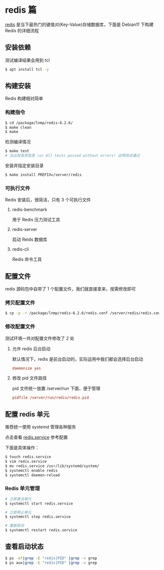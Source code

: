 # redis 篇

[redis](https://redis.io/download) 是当下最热门的键值对(Key-Value)存储数据库，下面是 Debian11 下构建 Redis 的详细流程

## 安装依赖

测试编译结果会用到 tcl

```sh
$ apt install tcl -y
```

## 构建安装

Redis 构建相对简单

### 构建指令

```sh
$ cd /package/lnmp/redis-6.2.6/
$ make clean
$ make
```

检测编译情况

```sh
$ make test
# 当出现高亮信息 \o/ All tests passed without errors! 证明测试通过
```

安装并指定安装目录

```sh
$ make install PREFIX=/server/redis
```

### 可执行文件

Redis 安装后，很简洁，只有 3 个可执行文件

1. redis-benchmark

    用于 Redis 压力测试工具

2. redis-server

    启动 Reids 数据库

3. redis-cli

    Redis 命令工具

## 配置文件

redis 源码包中自带了 1 个配置文件，我们就直接拿来，按需修改即可

### 拷贝配置文件

```sh
$ cp -p -r /package/lnmp/redis-6.2.6/redis.conf /server/redis/redis.conf
```

### 修改配置文件

测试环境一共对配置文件修改了 2 处

1. 允许 redis 后台启动

    默认情况下，redis 是前台启动的，实际运用中我们都会选择后台启动

    ```conf
    daemonize yes
    ```

2. 修改 pid 文件路径

    pid 文件统一放置 /server/run 下面，便于管理

    ```conf
    pidfile /server/run/redis/redis.pid
    ```

## 配置 redis 单元

推荐统一使用 systemd 管理各种服务

点击查看 [redis.service](./service/redis.service.md) 参考配置

下面是具体操作：

```sh
$ touch redis.service
$ vim redis.service
$ mv redis.service /usr/lib/systemd/system/
$ systemctl enable redis
$ systemctl daemon-reload
```

### Redis 单元管理

```sh
# 立即激活单元
$ systemctl start redis.service

# 立即停止单元
$ systemctl stop redis.service

# 重新启动
$ systemctl restart redis.service
```

## 查看启动状态

```sh
$ ps -ef|grep -E "redis|PID" |grep -v grep
$ ps aux|grep -E "redis|PID" |grep -v grep
```
